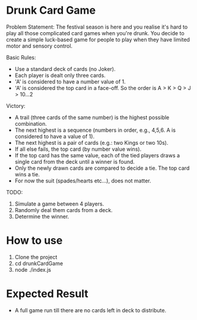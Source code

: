 # Drunk Card Game

Problem Statement: 
The festival season is here and you realise it's hard to play all those complicated card games when you're drunk. 
You decide to create a simple luck-based game for people to play when they have limited motor and sensory control.  

Basic Rules: 
- Use a standard deck of cards (no Joker). 
- Each player is dealt only three cards. 
- 'A' is considered to have a number value of 1. 
- 'A' is considered the top card in a face-off. 
So the order is A > K > Q > J > 10...2  

Victory: 
- A trail (three cards of the same number) is the highest possible combination. 
- The next highest is a sequence (numbers in order, e.g., 4,5,6. A is considered to have a value of 1). 
- The next highest is a pair of cards (e.g.: two Kings or two 10s). 
- If all else fails, the top card (by number value wins). 
- If the top card has the same value, each of the tied players draws a single card from the deck until a winner is found. 
- Only the newly drawn cards are compared to decide a tie. The top card wins a tie. 
- For now the suit (spades/hearts etc...), does not matter.  

TODO: 
1. Simulate a game between 4 players. 
2. Randomly deal them cards from a deck. 
3. Determine the winner. 

# How to use
1. Clone the project
2. cd drunkCardGame
3. node ./index.js

# Expected Result
-  A full game run till there are no cards left in deck to distribute.
